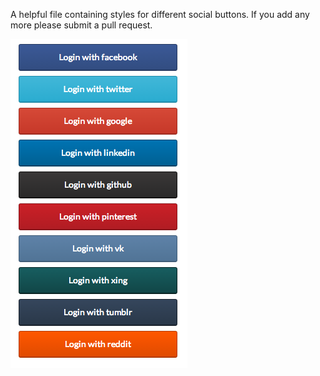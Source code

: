 A helpful file containing styles for different social buttons.
If you add any more please submit a pull request.

![](https://github.com/ConnorAtherton/social-button-styles/blob/master/buttons.png)
